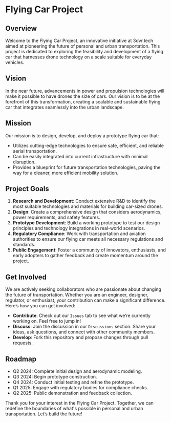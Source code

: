 # Flying Car Project

## Overview
Welcome to the Flying Car Project, an innovative initiative at 3dvr.tech aimed at pioneering the future of personal and urban transportation. This project is dedicated to exploring the feasibility and development of a flying car that harnesses drone technology on a scale suitable for everyday vehicles.

## Vision
In the near future, advancements in power and propulsion technologies will make it possible to have drones the size of cars. Our vision is to be at the forefront of this transformation, creating a scalable and sustainable flying car that integrates seamlessly into the urban landscape.

## Mission
Our mission is to design, develop, and deploy a prototype flying car that:
- Utilizes cutting-edge technologies to ensure safe, efficient, and reliable aerial transportation.
- Can be easily integrated into current infrastructure with minimal disruption.
- Provides a blueprint for future transportation technologies, paving the way for a cleaner, more efficient mobility solution.

## Project Goals
1. **Research and Development**: Conduct extensive R&D to identify the most suitable technologies and materials for building car-sized drones.
2. **Design**: Create a comprehensive design that considers aerodynamics, power requirements, and safety features.
3. **Prototype Development**: Build a working prototype to test our design principles and technology integrations in real-world scenarios.
4. **Regulatory Compliance**: Work with transportation and aviation authorities to ensure our flying car meets all necessary regulations and standards.
5. **Public Engagement**: Foster a community of innovators, enthusiasts, and early adopters to gather feedback and create momentum around the project.

## Get Involved
We are actively seeking collaborators who are passionate about changing the future of transportation. Whether you are an engineer, designer, regulator, or enthusiast, your contribution can make a significant difference. Here’s how you can get involved:
- **Contribute**: Check out our `Issues` tab to see what we’re currently working on. Feel free to jump in!
- **Discuss**: Join the discussion in our `Discussions` section. Share your ideas, ask questions, and connect with other community members.
- **Develop**: Fork this repository and propose changes through pull requests.

## Roadmap
- Q2 2024: Complete initial design and aerodynamic modeling.
- Q3 2024: Begin prototype construction.
- Q4 2024: Conduct initial testing and refine the prototype.
- Q1 2025: Engage with regulatory bodies for compliance checks.
- Q2 2025: Public demonstration and feedback collection.

Thank you for your interest in the Flying Car Project. Together, we can redefine the boundaries of what's possible in personal and urban transportation. Let’s build the future!

